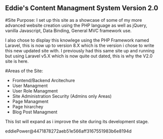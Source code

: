 ## Eddie's Content Managment System Version 2.0


#Site Purpose:
 I set up this site as a showcase of some of my more advanced website creation using the PHP language as well as jQuery, vanilla Javascript, Data Binding, General MVC framework use.
 
I also chose to display this knowlege using the PHP Framework named Laravel, this is now up to version 8.X which is the version i chose to write this new updated site with.  I previously had this same site up and running but using Laravel v5.X which is now quite out dated, this is why the V2.0 site is here.

#Areas of the Site:

<ul>
  <li>Frontend/Backend Arcitechure</li>
  <li>User Managment</li>
  <li>User Role Managment</li>
  <li>Site Administration Security (Admins only Areas)</li>
  <li>Page Managment</li>
  <li>Page hirarchey</li>
  <li>Blog Post Managment</li>
</ul>

This list will expand as i improve the site during its development stage.

eddiePower@4471878272aeb51e566aff3167551983b6e8194d


